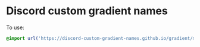 # Discord custom gradient names

To use:
```css
@import url('https://discord-custom-gradient-names.github.io/gradient/main.css');
```
